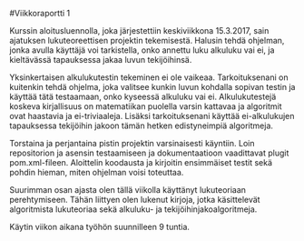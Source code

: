 #Viikkoraportti 1

Kurssin aloitusluennolla, joka järjestettiin keskiviikkona 15.3.2017, sain ajatuksen lukuteoreettisen projektin tekemisestä. Halusin tehdä ohjelman, jonka avulla käyttäjä voi tarkistella, onko annettu luku alkuluku vai ei, ja kieltävässä tapauksessa jakaa luvun tekijöihinsä.

Yksinkertaisen alkulukutestin tekeminen ei ole vaikeaa. Tarkoituksenani on kuitenkin tehdä ohjelma, joka valitsee kunkin luvun kohdalla sopivan testin ja käyttää tätä testaamaan, onko kyseessä alkuluku vai ei. Alkulukutestejä koskeva kirjallisuus on matematiikan puolella varsin kattavaa ja algoritmit ovat haastavia ja ei-triviaaleja. Lisäksi tarkoituksenani käyttää ei-alkulukujen tapauksessa tekijöihin jakoon tämän hetken edistyneimpiä algoritmeja.

Torstaina ja perjantaina pistin projektin varsinaisesti käyntiin. Loin repositorion ja asensin testaamiseen ja dokumentaatioon vaadittavat plugit pom.xml-fileen. Aloittelin koodausta ja kirjoitin ensimmäiset testit sekä pohdin hieman, miten ohjelman voisi toteuttaa.

Suurimman osan ajasta olen tällä viikolla käyttänyt lukuteoriaan perehtymiseen. Tähän liittyen olen lukenut kirjoja, jotka käsittelevät algoritmista lukuteoriaa sekä alkuluku- ja tekijöihinjakoalgoritmeja.


Käytin viikon aikana työhön suunnilleen 9 tuntia.
